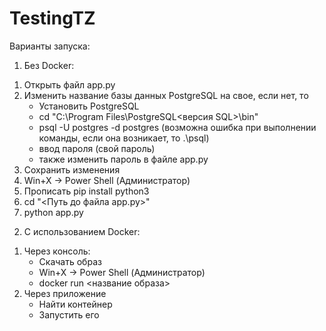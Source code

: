 # TestingTZ
Варианты запуска:
1) Без Docker:
  1. Открыть файл app.py
  2. Изменить название базы данных PostgreSQL на свое, если нет, то
     - Установить PostgreSQL
     - cd "C:\Program Files\PostgreSQL\<версия SQL>\bin"
     - psql -U postgres -d postgres (возможна ошибка при выполнении команды, если она возникает, то .\psql)
     - ввод пароля (свой пароль)
     - также изменить пароль в файле app.py
  3. Сохранить изменения
  4. Win+X -> Power Shell (Администратор)
  5. Прописать pip install python3
  6. cd "<Путь до файла app.py>"
  7. python app.py
2) С использованием Docker:
  1. Через консоль:
     - Скачать образ
     - Win+X -> Power Shell (Администратор)
     - docker run <название образа>
  2. Через приложение
     - Найти контейнер 
     - Запустить его
